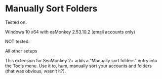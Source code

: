 Manually Sort Folders
=====================

Tested on:  

Windows 10 x64 with eaMonkey 2.53.10.2 (email accounts only)  

NOT tested:  

All other setups  


This extension for SeaMonkey 2+ adds a “Manually sort folders” entry into
the Tools menu. Use it to, hum, manually sort your accounts and folders (that was obvious,
wasn’t it?).

